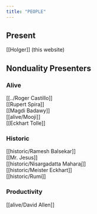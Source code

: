 ```yaml
---
title: "PEOPLE"
---
```

## Present
[[Holger]] (this website)


## Nonduality Presenters
### Alive
[[../Roger Castillo]]  
[[Rupert Spira]]  
[[Magdi Badawy]]  
[[alive/Mooji]]  
[[Eckhart Tolle]]  

  
### Historic
[[historic/Ramesh Balsekar]]  
[[Mr. Jesus]]    
[[historic/Nisargadatta Maharaj]]  
[[historic/Meister Eckhart]]  
[[historic/Rumi]]  


### Productivity
[[alive/David Allen]]   